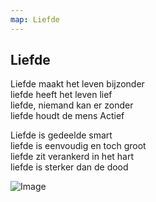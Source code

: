 ```yaml
---
map: Liefde
---
```


## Liefde

Liefde maakt het leven bijzonder \
liefde heeft het leven lief \
liefde, niemand kan er zonder \
liefde houdt de mens Actief

Liefde is gedeelde smart \
liefde is eenvoudig en toch groot  \
liefde zit verankerd in het hart \
liefde is sterker dan de dood

![Image](IMG_20200505_185132__01.jpg)
